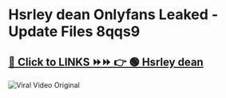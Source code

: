 
 # Hsrley dean Onlyfans Leaked - Update Files 8qqs9

## <h2><a href="https://clipsfans.com/Hsrley_dean&ref=git">🔗 Click to LINKS ⏩⏩ 👉 🟢 Hsrley dean </a></h2>

<a href="https://clipsfans.com/Hsrley_dean&ref=git" rel="nofollow" data-target="animated-image.originalLink"><img src="https://i.ibb.co.com/xMMVF88/686577567.gif" alt="Viral Video Original" style="max-width: 100%; display: inline-block;" data-target="animated-image.originalImage"></a>

